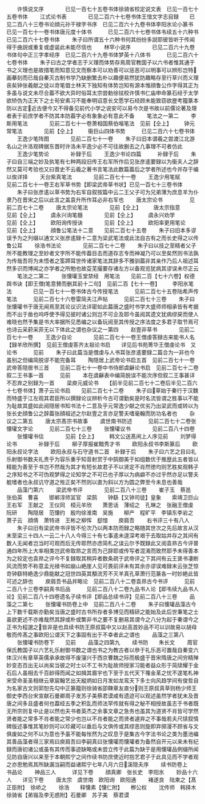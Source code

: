 <!-- { "loadSidebar": true } -->
　　许慎说文序　　　　已见一百七十五卷书体徐骑省校定说文表　已见一百七十五卷书体
　　江式论书表　　　　已见二百六十七卷书体王愔文字志目録　　已见二百八十三卷书论顔元孙干禄字书序　已见二百六十九卷书体李阳氷论小篆书　　已见一百七十一卷书体唐元度十体书　　　已见二百六十七卷书体韦续五十六种书　　已见二百六十七卷书体
　　朱子曰所谓五十六种书何其纷纷多説耶彼皆听于传闻得于曲説或重复或虚诞此未能尽信也
　　林罕小说序　　　　已见二百六十九卷书体句中正三字孝经序　已见二百六十九卷书体梦英十八体书　　　已见二百六十七卷书体
　　朱子曰古之学者志于义理而体势存焉周官教国子以六书者惟其通于书之义理也是故措笔而知意见文而察本可以劝善可以惩恶可以明事可以辨形岂特画摹刻而已哉自秦灭古制书学乃缺删繁去朴以趣便易然犹防趣略存至行草兴而义理丧矣钟张羲献之徒以竒笔倡士林天下独知有体势岂知有源本惟顔鲁公作字得其正为多虽与说文未尽合葢不欲大异时俗耳太宗尝勅徐铉校许慎书仁庙申命篆石经于太学欲矫伪为正天下之士茍安素习不能奉明诏意长文愿学石经顾未能致窃欲歴考籀篆本防以古定近古便今又不得备见前代小学之说安可以易今次是书故以前儒论著及理者表于前庶学者不防其本防葢字必有象象必有意此不备
　　笔法之一第二
　　李斯用笔法　　　　见前二百七十一卷萧相国蔡伯喈笔法　见前【仝上】
　　钟元常笔法　　　　见前【仝上】
　　衞巨山四体书势　　　已见二百六十七卷书体
　　王逸少笔阵图　　　　见前二百七十一卷
　　朱子曰旧本谓羲之尝渡江北游名山之许洛观碑据东晋时许洛未平逸少必不可往故删去之凢事理不可者仿此
　　王逸少笔势论　　　　补録于后
　　王逸少书论四篇　　　补録于后
　　朱子曰自三端之妙及执笔有七种两段旧传王右军所作后见张彦逺要録以为衞夫人之辞然又莫可考验也又曰晋史不云羲之著书言笔法此数篇葢后之学者所述也今并存于编以俟详择
　　天台紫真笔法　　　　见前二百七十一卷
　　王逸少用笔赋　　　　见前二百七十一卷王右军草书势【即梁武帝草书状】已见一百七十三卷书体
　　朱子曰张彦逺以草书势为右军自叙按篇中云二王父子可为兄弟薄为庶息羊为仆隶乃在晋宋之后以此言之盖袁升所作耳必非右军也
　　唐太宗论书　　　　　见前二百七十二卷
　　唐太宗论笔法　　　　见前【仝上】
　　唐太宗指意　　　　　见前【仝上】
　　虞永兴询笔髓　　　　见前【仝上】
　　虞永兴劝学　　　　　见前【仝上】
　　欧阳询传授诀　　　　见前【仝上】
　　欧阳率更用笔论　　　见前【仝上】
　　顔鲁公笔法十二意　　见前二百七十五卷
　　朱子曰旧本多谬误予为之刋缀以通文义张彦逺録十二意为梁武笔法或此法自古有之而长史得之以传鲁公耳
　　徐浩书法论　　　　见前二百七十二卷
　　朱子曰以技之至精者父子所不能教理之至妙者文字所不能传葢目击而道存志专而神凝乃可以至矣然则书法孰为传哉吾将为未悟者之筌蹄耳世传诸家笔法其辞多不雅驯葢非其亲作乃后人祖述耳然多识而博闻之亦学者之所勉也故芟芜撮要存诸左方以备观览犹病其谬误未尽正云
　　笔法之二第二
　　张懐瓘玉堂禁经　用笔法　　见前二百【七十六卷】权德舆书诀【即王僧笔意賛而删其前十二句】　见前二百【七十一卷】
　　李阳氷笔法　　　　已见一百七十一卷书体古今传授笔法　　　见前二百七十五卷陆希声传笔法　　　见前二百七十六卷雷简夫江声帖　　　见前二百七十三卷
　　朱子曰张懐瓘书于唐无闻焉至其论议识法详密如此葢唐之盛时书学大盛师师相承皆有考据而不出于凿也呜呼使予得见彼时诸公则岂不可企及耶今虽阅其遗文犹病缪戻而使人难晓也然予集是书大率据所见悉编之以备玩阅至其传授之序法度之多君子取节焉可也诗云采葑采菲无以下体此之谓也杂议之一第四
　　赵壹非草书　　　　见前二百七十一卷
　　王逸少自论　　　　见前二百七十一卷王僧虔答録古来能书人名【録羊欣所撰】　见前王僧虔答齐太祖论书启　　详见后书苑菁华王僧虔论书　又论书　　　见前
　　朱子曰此篇当是僧虔与人书耳张彦逺要録二篇合为一非也今虽别之但编简脱谬不能完备耳
　　陶隠居上武帝论书启五首　见前二百七十一卷武帝答隠居书三首　　见前二百七十一卷中书侍郎虞龢论书启　见前二百七十二卷叙二王书事一首　　　见前
　　本在虞龢表中编简脱误不能次序但叙二王事甚详不忍弃之别録为一首
　　梁庾元威论书　　【前半见前二百七十二卷后半见二百六十七卷书体】萧子云论书启　　见前二百七十二卷
　　朱子曰草始于秦行于汉魏而特盛于江左观其君臣所以撰録论议辨析今古可谓勤矣是时名流皆谓之胜事以不能为耻故其盛如此阅隠居书知书法十二意及乎元常逸少献之优劣乃出梁武而或转以为张长史顔鲁公之辞葢张顔祖述之尔赵壹之言亦足警夫嗜毫翰而防功名者也
　　杂议之二第五
　　唐太宗髙宗书故事
　　虞世南书防述　　　见前二百七十二卷张懐瓘文字论　　　见前二百七十三卷
　　张懐瓘议书　　　　见前二百八十四卷
　　张懐瓘书估　　　　见前【仝上】
　　韩文公送髙闲上人序见前
　　刘梦得论书　　　　补録于后
　　柳子厚报崔黯秀才书
　　欧阳永叔书李斯篆后
　　欧阳永叔论字法
　　欧阳永叔与石守道书二首　补録于后
　　朱子曰六艺之目曰礼乐射御书数夫礼贵乎为容乐重乎知音射赏于中鹄御美于如组数优于推歴此五者皆以精能为善至于书岂不然哉为其才有短长故君子不以贤定不肖然徳均则艺胜矣观韩子之序知书之不可伪观梦得之论知学之不可已也子厚以为病癖不亦过乎然亦足以警夫躭嗜者也永叔讥守道之恠正矣不然则以直为斜以方为圆之弊至今未息也善哉
　　品藻门第六
　　梁武帝书评　　　　见前二百八十三卷
　　崔子玉　蔡邕　　张伯英　曹喜　　邯郸淳师冝官　梁鹄　　钟繇【又钟司徒】皇象　　索靖卫巨山　王右军　王献之　王仪同　桓元羊欣　　萧思话　薄绍之　孔琳之　张融王僧虔　阮研　　陶隠居　范懐约　殷均徐淮南　吴施　　柳产　程旷平　李镇东李岩之　萧子云　顔倩　萧特进　王彬之柳恽　郄愔　　庾肩吾
　　右书评三十有八人
　　朱子曰旧有梁武帝书评皆不伦次乃以两本防而録之略随其世次之先后故言从汉末至梁三十四人一云二十八人今得三十有七事逺未遑深考艰于去取姑并存之其间有数人无闻者岂当时可观而后无传耶然亦虑简札之误云尔予既録此又阅袁昻古今评普通四年所上大率相类岂武帝取昻之言而为己辞耶或传写者混淆而致然耶予未得善本为之较定也袁昻之评今不复録取其稍异者数条疏于武帝评之下其间有云王褒书凄断风流而势不称意孟光禄书如崩山絶崖人见可畏前评未有其余亦谬误难録末云张芝惊竒钟繇特絶逸少鼎能献之冠世四英其頺流芳不灭羊真孔草萧行范篆各一时妙絶此皆可述之辞也
　　庾肩吾书品并略论　见前二百八十二卷袁昻古今书评　　　见前二百八十三卷李嗣真书后品　　　见前二百八十二卷九品书人论【即韦续九品书人论】见前二百八十四卷遗名子续书评【即品总续书评】见前二百八十三卷
　　品藻之二第七
　　张懐瓘书防卷上中　见前二百八十二卷
　　朱子曰懐瓘品藻古今上下数千载斯亦勤矣当唐之盛时古书所存者多博见而精研之能始及此后世秉笔之士虽欲更述不亦难哉然其辞或朴或繁非书之要不复删易其谓今之八分为起于秦谓今之正书为程邈之皆非是也具续书防王原叔篇中又以赵高首妙品不可以训故易以胡母敬而传髙之事欧阳公谓天下之事固有出于不幸者此之谓也
　　品藻之三第八
　　张懐瓘书防卷下　　见前
　　品藻之四第九
　　续书防　　朱长文
　　周官保氏教国子以六艺礼乐射御书数之谓也书之为教古者以叅于礼乐恶可置哉自秦变六体汉兴有章草英儒承承故得不废寖兴于西京曹魏之际而极盛于晋宋隋唐之间穷精殚妙变态百出无以尚矣当彼之时士以不工书为耻故师授家习能者益众形于简牍耀于金石后人虽相去千百龄得而闻之如揖其眉宇也下至于五代天下罹金革之忧不遑笔札神宋受命圣圣相继云章宸翰艺出天縦炳如日月发如龙鸾天下多士向风趋学间有俊哲自为名家古文则郭恕先勾中正篆籀则徐骑省卲餗章友直分则王原叔真草则杨少师王御史李西台宋宣献石曼卿周子发苏子美蔡君谟咸有遗迹可以观述虽然学者犹未及晋唐之间多且盛者何也葢经五季之积乱而师法罕传就有得之秘不相授故虽志于书者既无所宗则复中止是以然也夫书者英杰之余事文章之急务也虽其为道贤不肖皆可学然贤者能之常多不肖者能之常少也岂以不肖者能之而贤者遽弃之不事哉若夫尺牍叙情碑版述事惟其笔妙则可以珍藏可以垂后与文俱传或其缪恶则旋即弃掷漫不顾省与文俱废如之何不以为意也予虽不能每怅然为之叹息于是集古今字法书论之类为墨池编其善品藻者得三家焉曰庾肩吾曰李嗣真曰张懐瓘而懐瓘者为备然自开元以来未有纪録而唐初诸公或虽有其传而事迹缺略或未尝立传于此篇为缺于是用懐瓘品例缀所闻见防自唐兴以来至于本朝熙宁之间作续书防庶使近时抱艺君子于此具见而不学者观之亦思勉焉其所缺漏当嗣而益诸熙宁七年八月六日溪隠夫序
　　续书防卷上　　书品论
　　神品三人　　　详见下卷
　　顔真卿　张长史　李阳氷
　　妙品十六人　　详见下卷
　　唐太宗　虞世南　欧阳询　欧阳通
　　褚遂良　陆柬之【髙正臣附】　徐峤之
　　徐浩　　释懐素【懐仁附】　　栁公权
　　沈传师　韩择木　徐骑省【弟锴及李无惑附】石曼卿　苏子美　蔡君谟
